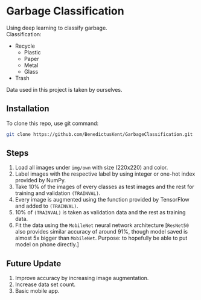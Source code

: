 # Garbage Classification

Using deep learning to classify garbage.  
Classification:
- Recycle
  - Plastic
  - Paper
  - Metal
  - Glass
- Trash   

Data used in this project is taken by ourselves.

## Installation

To clone this repo, use git command:

```bash
git clone https://github.com/BenedictusKent/GarbageClassification.git
```

## Steps
1. Load all images under ```img/own``` with size (220x220) and color.
2. Label images with the respective label by using integer or one-hot index provided by NumPy.
3. Take 10% of the images of every classes as test images and the rest for training and validation ```(TRAINVAL)```.
4. Every image is augmented using the function provided by TensorFlow and added to ```(TRAINVAL)```.
5. 10% of ```(TRAINVAL)``` is taken as validation data and the rest as training data.
6. Fit the data using the ```MobileNet``` neural network architecture [```ResNet50``` also provides similar accuracy of around 91%, though model saved is almost 5x bigger than ```MobileNet```. Purpose: to hopefully be able to put model on phone directly.]

## Future Update
1. Improve accuracy by increasing image augmentation.
2. Increase data set count.
3. Basic mobile app.